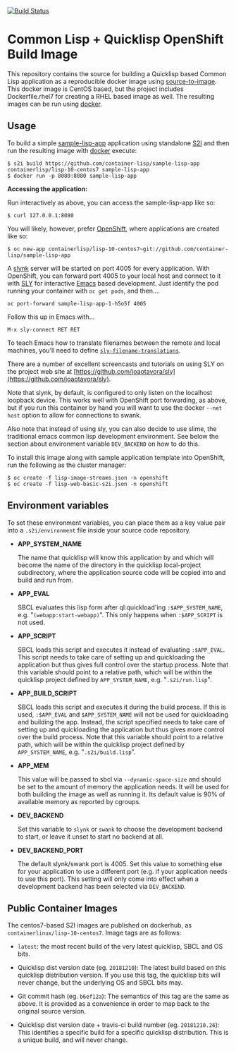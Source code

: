 [![Build Status](https://travis-ci.org/container-lisp/s2i-lisp.svg?branch=master)](https://travis-ci.org/container-lisp/s2i-lisp)

Common Lisp + Quicklisp OpenShift Build Image
=============================================

This repository contains the source for building a Quicklisp based
Common Lisp application as a reproducible docker image using
[source-to-image](https://github.com/openshift/source-to-image). This
docker image is CentOS based, but the project includes
Dockerfile.rhel7 for creating a RHEL based image as well. The
resulting images can be run using [docker](http://docker.io).

Usage
-----
To build a simple
[sample-lisp-app](https://github.com/container-lisp/sample-lisp-app)
application using standalone
[S2I](https://github.com/openshift/source-to-image) and then run the
resulting image with [docker](http://docker.io) execute:
```
$ s2i build https://github.com/container-lisp/sample-lisp-app containerlisp/lisp-10-centos7 sample-lisp-app
$ docker run -p 8080:8080 sample-lisp-app
```

**Accessing the application:**

Run interactively as above, you can access the sample-lisp-app like so:
```
$ curl 127.0.0.1:8080
```

You will likely, however, prefer [OpenShift](https://www.openshift.com), where applications are created like so:
```
$ oc new-app containerlisp/lisp-10-centos7~git://github.com/container-lisp/sample-lisp-app
```

A [slynk](https://github.com/joaotavora/sly) server will be started on
port 4005 for every application.  With OpenShift, you can forward port
4005 to your local host and connect to it with
[SLY](https://github.com/joaotavora/sly) for interactive
[Emacs](https://www.gnu.org/software/emacs/) based development.  Just
identify the pod running your container with `oc get pods`, and
then....

```oc port-forward sample-lisp-app-1-h5o5f 4005```

Follow this up in Emacs with...

```M-x sly-connect RET RET```

To teach Emacs how to translate filenames between the remote and local
machines, you'll need to define
[```sly-filename-translations```](http://joaotavora.github.io/sly/#Setting-up-pathname-translations).

There are a number of excellent screencasts and tutorials on using SLY
on the project web site at
[https://github.com/joaotavora/sly](https://github.com/joaotavora/sly).

Note that slynk, by default, is configured to only listen on the
localhost loopback device.  This works well with OpenShift port
forwarding, as above, but if you run this container by hand you will
want to use the docker `--net host` option to allow for connections to
swank.

Also note that instead of using sly, you can also decide to use slime,
the traditional emacs common lisp development environment. See below
the section about environment variable `DEV_BACKEND` on how to do
this.

To install this image along with sample application template into OpenShift, run the following as the cluster manager:
```
$ oc create -f lisp-image-streams.json -n openshift
$ oc create -f lisp-web-basic-s2i.json -n openshift
```

Environment variables
---------------------

To set these environment variables, you can place them as a key value
pair into a `.s2i/environment` file inside your source code
repository.

* **APP_SYSTEM_NAME**

    The name that quicklisp will know this application by and which
    will become the name of the directory in the quicklisp
    local-project subdirectory, where the application source code will
    be copied into and build and run from.

* **APP_EVAL**

    SBCL evaluates this lisp form after ql:quickload'ing
    `:$APP_SYSTEM_NAME`, e.g. "`(webapp:start-webapp)`". This only happens
    when `:$APP_SCRIPT` is not used.

* **APP_SCRIPT**

    SBCL loads this script and executes it instead of evaluating
    `:$APP_EVAL`. This script needs to take care of setting up and
    quickloading the application but thus gives full control over the
    startup process. Note that this variable should point to a
    relative path, which will be within the quicklisp project defined
    by `APP_SYSTEM_NAME`, e.g. "`.s2i/run.lisp`".

* **APP_BUILD_SCRIPT**

    SBCL loads this script and executes it during the build process.
    If this is used, `:$APP_EVAL` and `$APP_SYSTEM_NAME` will not be used
    for quickloading and building the app. Instead, the script
    specified needs to take care of setting up and quickloading the
    application but thus gives more control over the build
    process. Note that this variable should point to a relative path,
    which will be within the quicklisp project defined by
    `APP_SYSTEM_NAME`, e.g. "`.s2i/build.lisp`".

* **APP_MEM**

    This value will be passed to sbcl via `--dynamic-space-size` and
    should be set to the amount of memory the application needs. It
    will be used for both building the image as well as running it.
    Its default value is 90% of available memory as reported by
    cgroups.

* **DEV_BACKEND**

    Set this variable to `slynk` or `swank` to choose the development
    backend to start, or leave it unset to start no backend at all.

* **DEV_BACKEND_PORT**

    The default slynk/swank port is 4005. Set this value to something
    else for your application to use a different port (e.g. if your
    application needs to use this port). This setting will only come
    into effect when a development backend has been selected via
    `DEV_BACKEND`.

Public Container Images
-----------------------

The centos7-based S2I images are published on dockerhub, as
`containerlinux/lisp-10-centos7`.  Image tags are as follows:

* `latest`: the most recent build of the very latest quicklisp, SBCL
  and OS bits.

* Quicklisp dist version date (eg. `20181210`): The latest build based
  on this quicklisp distribution version.  If you use this tag, the
  quicklisp bits will never change, but the underlying OS and SBCL
  bits may.

* Git commit hash (eg. `b6ef12a`): The semantics of this tag are the
  same as above. It is provided as a convenience in order to map back
  to the original source version.

* Quicklisp dist version date + travis-ci build number (eg. `20181210.26`):
  This identifies a specific build for a specific
  quicklisp distribution.  This is a unique build, and will never
  change.

